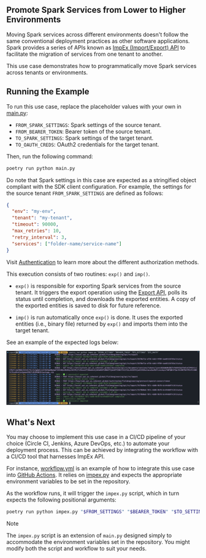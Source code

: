 ## Promote Spark Services from Lower to Higher Environments

Moving Spark services across different environments doesn't follow the same conventional
deployment practices as other software applications. Spark provides a series of APIs
known as [ImpEx (Import/Export) API][impex-apis] to facilitate the migration of services
from one tenant to another.

This use case demonstrates how to programmatically move Spark services across tenants
or environments.

## Running the Example

To run this use case, replace the placeholder values with your own in [main.py](main.py):

- `FROM_SPARK_SETTINGS`: Spark settings of the source tenant.
- `FROM_BEARER_TOKEN`: Bearer token of the source tenant.
- `TO_SPARK_SETTINGS`: Spark settings of the target tenant.
- `TO_OAUTH_CREDS`: OAuth2 credentials for the target tenant.

Then, run the following command:

```bash
poetry run python main.py
```

Do note that Spark settings in this case are expected as a stringified object compliant
with the SDK client configuration. For example, the settings for the source tenant
`FROM_SPARK_SETTINGS` are defined as follows:

```json
{
  "env": "my-env",
  "tenant": "my-tenant",
  "timeout": 90000,
  "max_retries": 10,
  "retry_interval": 3,
  "services": ["folder-name/service-name"]
}
```

Visit [Authentication](../../../docs/authentication.md) to learn more about the
different authorization methods.

This execution consists of two routines: `exp()` and `imp()`.

- `exp()` is responsible for exporting Spark services from the source
  tenant. It triggers the export operation using the [Export API][export-api],
  polls its status until completion, and downloads the exported entities.
  A copy of the exported entities is saved to disk for future reference.

- `imp()` is run automatically once `exp()` is done. It uses the exported entities
  (i.e., binary file) returned by `exp()` and imports them into the target tenant.

See an example of the expected logs below:

[![outputs.png](outputs.png)](outputs.png)

## What's Next

You may choose to implement this use case in a CI/CD pipeline of your choice (Circle CI,
Jenkins, Azure DevOps, etc.) to automate your deployment process. This can be achieved
by integrating the workflow with a CI/CD tool that harnesses ImpEx API.

For instance, [workflow.yml](workflow.yml) is an example of how to integrate
this use case into [GitHub Actions][gha-intro]. It relies on [impex.py](impex.py)
and expects the appropriate environment variables to be set in the repository.

As the workflow runs, it will trigger the `impex.py` script, which in turn expects the
following positional arguments:

```bash
poetry run python impex.py "$FROM_SETTINGS" "$BEARER_TOKEN" "$TO_SETTINGS" "$TO_OAUTH"
```

> [!NOTE]
> The `impex.py` script is an extension of `main.py` designed simply to accommodate
> the environment variables set in the repository.
> You might modify both the script and workflow to suit your needs.

<!-- References -->

[impex-apis]: https://docs.coherent.global/api-details/impex-apis
[export-api]: https://docs.coherent.global/spark-apis/impex-apis/export
[gha-intro]: https://docs.github.com/en/actions/about-github-actions/understanding-github-actions
